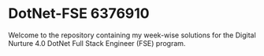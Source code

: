 # DotNet-FSE 6376910

Welcome to the repository containing my week-wise solutions for the Digital Nurture 4.0 DotNet Full Stack Engineer (FSE) program.
